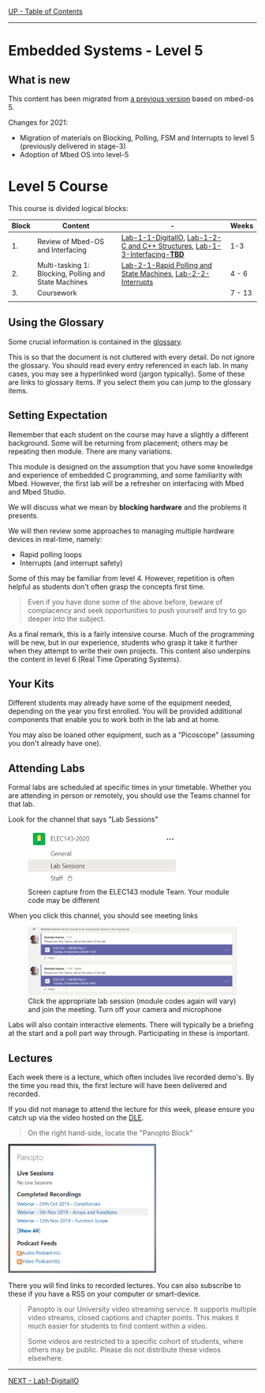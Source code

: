 [UP - Table of Contents](../README.md)

---
 
# Embedded Systems - Level 5

## What is new
This content has been migrated from [a previous version](http://blogs.plymouth.ac.uk/embedded-systems/microcontrollers/mbed-os-2/courses/embedded-systems-in-context-level-4/foreward/) based on mbed-os 5.

Changes for 2021:

* Migration of materials on Blocking, Polling, FSM and Interrupts to level 5 (previously delivered in stage-3)
 * Adoption of Mbed OS into level-5


# Level 5 Course
This course is divided logical blocks:

| Block | Content | - | Weeks |
| --- | --- | --- | --- |
| 1. | Review of Mbed-OS and Interfacing | [Lab-1-1-DigitalIO](DigitalIO.md), [Lab-1-2-C and C++ Structures](Cplusplus-structures.md), [Lab-1-3-Interfacing-**TBD**](interfacing.md) | 1-3 |
| 2. | Multi-tasking 1: Blocking, Polling and State Machines | [Lab-2-1-Rapid Polling and State Machines](rapid-poll.md), [Lab-2-2-Interrupts](interrupts.md) | 4 - 6 |
| 3. | Coursework | | 7 - 13 |
| |


## Using the Glossary
Some crucial information is contained in the [glossary](/glossary/README.md).

This is so that the document is not cluttered with every detail. Do not ignore the glossary. You should read every entry referenced in each lab. In many cases, you may see a hyperlinked word (jargon typically). Some of these are links to glossary items. If you select them you can jump to the glossary items.

## Setting Expectation
Remember that each student on the course may have a slightly a different background. Some will be returning from placement; others may be repeating then module. There are many variations.

This module is designed on the assumption that you have some knowledge and experience of embedded C programming, and some familiarity with Mbed.  However, the first lab will be a refresher on interfacing with Mbed and Mbed Studio. 

We will discuss what we mean by **blocking hardware** and the problems it presents.

We will then review some approaches to managing multiple hardware devices in real-time, namely:

* Rapid polling loops
* Interrupts (and interrupt safety)

Some of this may be familiar from level 4. However, repetition is often helpful as students don't often grasp the concepts first time. 

> Even if you have done some of the above before, beware of complacency and seek opportunities to push yourself and try to go deeper into the subject.

As a final remark, this is a fairly intensive course. Much of the programming will be new, but in our experience, students who grasp it take it further when they attempt to write their own projects. This content also underpins the content in level 6 (Real Time Operating Systems).


## Your Kits
Different students may already have some of the equipment needed, depending on the year you first enrolled. You will be provided additional components that enable you to work both in the lab and at home. 

You may also be loaned other equipment, such as a "Picoscope" (assuming you don't already have one).


## Attending Labs
Formal labs are scheduled at specific times in your timetable. Whether you are attending in person or remotely, you should use the Teams channel for that lab.

Look for the channel that says "Lab Sessions"

<figure>
<img src="../img/Teams143-Expand-Lab-Sessions.png" width="300">
<figcaption>Screen capture from the ELEC143 module Team. Your module code may be different</figcaption>
</figure>

When you click this channel, you should see meeting links

<figure>
<img src="../img/Teams143-Lab-Meeting.png" width="600">
<figcaption>Click the appropriate lab session (module codes again will vary) and join the meeting. Turn off your camera and microphone</figcaption>
</figure>

Labs will also contain interactive elements. There will typically be a briefing at the start and a poll part way through. Participating in these is important.

## Lectures
Each week there is a lecture, which often includes live recorded demo's. By the time you read this, the first lecture will have been delivered and recorded.

If you did not manage to attend the lecture for this week, please ensure you catch up via the video hosted on the [DLE](https://dle.plymouth.ac.uk).

> On the right hand-side, locate the "Panopto Block"

<img src="../img/PanoptoBlock.png" width=300>

There you will find links to recorded lectures. You can also subscribe to these if you have a RSS on your computer or smart-device.

> Panopto is our University video streaming service. It supports multiple video streams, closed captions and chapter points. This makes it much easier for students to find content within a video.
>
> Some videos are restricted to a specific cohort of students, where others may be public. Please do not distribute these videos elsewhere.  

---
[NEXT - Lab1-DigitalIO](DigitalIO.md)



